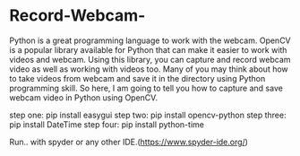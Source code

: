 # Record-Webcam-
Python is a great programming language to work with the webcam. OpenCV is a popular library available for Python that can make it easier to work with videos and webcam.
Using this library, you can capture and record webcam video as well as working with videos too.
Many of you may think about how to take videos from webcam and save it in the directory using Python programming skill.
So here, I am going to tell you how to capture and save webcam video in Python using OpenCV.

step one:
pip install easygui
step two:
pip install opencv-python
step three:
pip install DateTime
step four:
pip install python-time

Run..
with spyder or any other IDE.(https://www.spyder-ide.org/)
